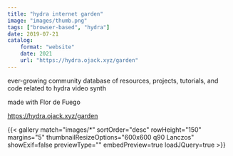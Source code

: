 ```yaml
---
title: "hydra internet garden"
image: "images/thumb.png"
tags: ["browser-based", "hydra"]
date: 2019-07-21
catalog:
    format: "website"
    date: 2021
    url: "https://hydra.ojack.xyz/garden"
---
```

ever-growing community database of resources, projects, tutorials, and code related to hydra video synth

made with Flor de Fuego

https://hydra.ojack.xyz/garden

{{< gallery match="images/*" sortOrder="desc" rowHeight="150" margins="5" thumbnailResizeOptions="600x600 q90 Lanczos" showExif=false previewType="" embedPreview=true loadJQuery=true >}}